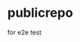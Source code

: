 # publicrepo
for e2e test









































































































































































































































































































































